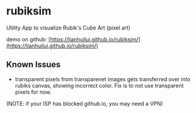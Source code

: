 # rubiksim
Utility App to visualize Rubik's Cube Art (pixel art)

demo on github: [https://lianhuilui.github.io/rubiksim/](https://lianhuilui.github.io/rubiksim/)

## Known Issues

* transparent pixels from transparenet images gets transferred over into rubiks canvas, showing incorrect color. Fix is to not use transparent pixels for now.

(NOTE: if your ISP has blocked github.io, you may need a VPN)
